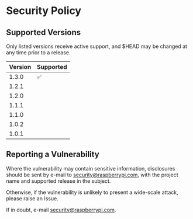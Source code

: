 # Security Policy

## Supported Versions

Only listed versions receive active support, and $HEAD may be changed at any time prior to a release.

| Version | Supported          |
| ------- | ------------------ |
| 1.3.0   | ✅ |
| 1.2.1   |  |
| 1.2.0   |  |
| 1.1.1   |  |
| 1.1.0   |  |
| 1.0.2   |  |
| 1.0.1   |  |

## Reporting a Vulnerability

Where the vulnerability may contain sensitive information, disclosures should be sent by e-mail to security@raspberrypi.com, with the project name and supported release in the subject.

Otherwise, if the vulnerability is unlikely to present a wide-scale attack, please raise an Issue.

If in doubt, e-mail security@raspberrypi.com.

